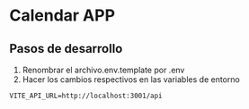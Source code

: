 # Calendar APP

## Pasos de desarrollo

1. Renombrar el archivo.env.template por .env
2. Hacer los cambios respectivos en las variables de entorno

```
VITE_API_URL=http://localhost:3001/api
```
